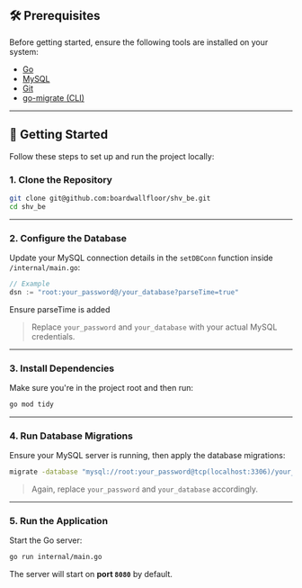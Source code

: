 ## 🛠️ Prerequisites

Before getting started, ensure the following tools are installed on your system:

* [Go](https://golang.org/dl/)
* [MySQL](https://www.mysql.com/)
* [Git](https://git-scm.com/)
* [go-migrate (CLI)](https://github.com/golang-migrate/migrate)

---

## 🚀 Getting Started

Follow these steps to set up and run the project locally:

### 1. Clone the Repository

```bash
git clone git@github.com:boardwallfloor/shv_be.git
cd shv_be
```

---

### 2. Configure the Database

Update your MySQL connection details in the `setDBConn` function inside `/internal/main.go`:

```go
// Example
dsn := "root:your_password@/your_database?parseTime=true"
```
Ensure parseTime is added

> Replace `your_password` and `your_database` with your actual MySQL credentials.

---

### 3. Install Dependencies

Make sure you're in the project root and then run:

```bash
go mod tidy
```

---

### 4. Run Database Migrations

Ensure your MySQL server is running, then apply the database migrations:

```bash
migrate -database "mysql://root:your_password@tcp(localhost:3306)/your_database" -path internal/migrations up
```

> Again, replace `your_password` and `your_database` accordingly.

---

### 5. Run the Application

Start the Go server:

```bash
go run internal/main.go
```

The server will start on **port `8080`** by default.
